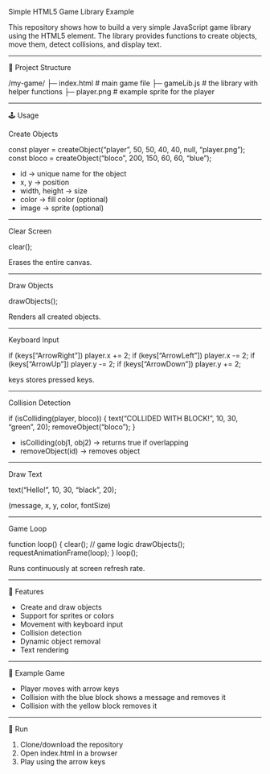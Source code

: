 Simple HTML5 Game Library Example

This repository shows how to build a very simple JavaScript game library
using the HTML5 <canvas> element.
The library provides functions to create objects, move them, detect
collisions, and display text.

------------------------------------------------------------------------

📂 Project Structure

/my-game/ ├─ index.html # main game file ├─ gameLib.js # the library
with helper functions ├─ player.png # example sprite for the player

------------------------------------------------------------------------

🕹️ Usage

Create Objects

const player = createObject(“player”, 50, 50, 40, 40, null,
“player.png”); const bloco = createObject(“bloco”, 200, 150, 60, 60,
“blue”);

-   id → unique name for the object
-   x, y → position
-   width, height → size
-   color → fill color (optional)
-   image → sprite (optional)

------------------------------------------------------------------------

Clear Screen

clear();

Erases the entire canvas.

------------------------------------------------------------------------

Draw Objects

drawObjects();

Renders all created objects.

------------------------------------------------------------------------

Keyboard Input

if (keys[“ArrowRight”]) player.x += 2; if (keys[“ArrowLeft”]) player.x
-= 2; if (keys[“ArrowUp”]) player.y -= 2; if (keys[“ArrowDown”])
player.y += 2;

keys stores pressed keys.

------------------------------------------------------------------------

Collision Detection

if (isColliding(player, bloco)) { text(“COLLIDED WITH BLOCK!”, 10, 30,
“green”, 20); removeObject(“bloco”); }

-   isColliding(obj1, obj2) → returns true if overlapping
-   removeObject(id) → removes object

------------------------------------------------------------------------

Draw Text

text(“Hello!”, 10, 30, “black”, 20);

(message, x, y, color, fontSize)

------------------------------------------------------------------------

Game Loop

function loop() { clear(); // game logic drawObjects();
requestAnimationFrame(loop); } loop();

Runs continuously at screen refresh rate.

------------------------------------------------------------------------

🚀 Features

-   Create and draw objects
-   Support for sprites or colors
-   Movement with keyboard input
-   Collision detection
-   Dynamic object removal
-   Text rendering

------------------------------------------------------------------------

📖 Example Game

-   Player moves with arrow keys
-   Collision with the blue block shows a message and removes it
-   Collision with the yellow block removes it

------------------------------------------------------------------------

🔧 Run

1.  Clone/download the repository
2.  Open index.html in a browser
3.  Play using the arrow keys
